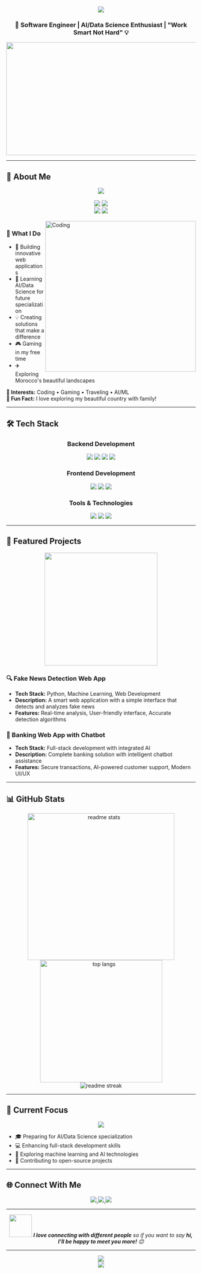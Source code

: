 <h1 align="center">
  <img src="https://readme-typing-svg.herokuapp.com/?font=Righteous&size=35&center=true&vCenter=true&width=500&height=70&duration=4000&lines=Hi+There!+👋;+I'm+Walid+Yassine;" />
</h1>

<h3 align="center">🚀 Software Engineer | AI/Data Science Enthusiast | "Work Smart Not Hard" 💡</h3>

<div align="center">
  <img src="https://media.giphy.com/media/dWesBcTLavkZuG35MI/giphy.gif" width="600" height="300"/>
</div>

---

## 🎯 About Me

<div align="center">
  <img src="https://readme-typing-svg.herokuapp.com/?font=Righteous&size=25&center=true&vCenter=true&width=600&height=50&duration=4000&lines=Software+Engineer+%40+EMSI;AI%2FData+Science+Enthusiast;Work+Smart+Not+Hard!" />
</div>

<br>

<div align="center">
  <img src="https://img.shields.io/badge/🚀%20Current%20Role-Software%20Engineer%20@%20EMSI-blue?style=for-the-badge" />
  <img src="https://img.shields.io/badge/🎓%20Next%20Goal-AI%2FData%20Science%20Specialization-green?style=for-the-badge" />
</div>

<div align="center">
  <img src="https://img.shields.io/badge/🇲🇦%20Location-Morocco-red?style=for-the-badge" />
  <img src="https://img.shields.io/badge/💡%20Motto-Work%20Smart%20Not%20Hard-yellow?style=for-the-badge" />
</div>

<br>

<img align="right" alt="Coding" width="400" src="https://media.giphy.com/media/SWoSkN6DxTszqIKEqv/giphy.gif">

### 🌟 What I Do
- 🔭 Building innovative web applications
- 🌱 Learning AI/Data Science for future specialization
- 💡 Creating solutions that make a difference
- 🎮 Gaming in my free time
- ✈️ Exploring Morocco's beautiful landscapes

**🎯 Interests:** Coding • Gaming • Traveling • AI/ML  
**🌟 Fun Fact:** I love exploring my beautiful country with family!

---

## 🛠️ Tech Stack

<div align="center">

### Backend Development
<img src="https://img.shields.io/badge/Java-ED8B00?style=for-the-badge&logo=openjdk&logoColor=white" />
<img src="https://img.shields.io/badge/Spring_Boot-F2F4F9?style=for-the-badge&logo=spring-boot" />
<img src="https://img.shields.io/badge/Python-3776AB?style=for-the-badge&logo=python&logoColor=white" />
<img src="https://img.shields.io/badge/Django-092E20?style=for-the-badge&logo=django&logoColor=green" />

### Frontend Development
<img src="https://img.shields.io/badge/JavaScript-F7DF1E?style=for-the-badge&logo=javascript&logoColor=black" />
<img src="https://img.shields.io/badge/TypeScript-007ACC?style=for-the-badge&logo=typescript&logoColor=white" />
<img src="https://img.shields.io/badge/React-20232A?style=for-the-badge&logo=react&logoColor=61DAFB" />

### Tools & Technologies
<img src="https://img.shields.io/badge/Git-F05032?style=for-the-badge&logo=git&logoColor=white" />
<img src="https://img.shields.io/badge/GitHub-100000?style=for-the-badge&logo=github&logoColor=white" />
<img src="https://img.shields.io/badge/VS_Code-0078D4?style=for-the-badge&logo=visual%20studio%20code&logoColor=white" />

</div>

---

## 🚀 Featured Projects

<div align="center">
  <img src="https://media.giphy.com/media/26tn33aiTi1jkl6H6/giphy.gif" width="300">
</div>

### 🔍 Fake News Detection Web App
- **Tech Stack:** Python, Machine Learning, Web Development
- **Description:** A smart web application with a simple interface that detects and analyzes fake news
- **Features:** Real-time analysis, User-friendly interface, Accurate detection algorithms

### 🏦 Banking Web App with Chatbot
- **Tech Stack:** Full-stack development with integrated AI
- **Description:** Complete banking solution with intelligent chatbot assistance
- **Features:** Secure transactions, AI-powered customer support, Modern UI/UX

---

## 📊 GitHub Stats

<div align="center">
  <img width="390" src="https://github-readme-stats.vercel.app/api?username=Walid-Ysn&count_private=true&show_icons=true&theme=react&rank_icon=github&border_radius=10" alt="readme stats" />
  <img width="325" src="https://github-readme-stats.vercel.app/api/top-langs/?username=Walid-Ysn&hide=HTML&langs_count=8&layout=compact&theme=react&border_radius=10&size_weight=0.5&count_weight=0.5&exclude_repo=github-readme-stats" alt="top langs" />
</div>

<div align="center">
  <img src="https://github-readme-streak-stats.herokuapp.com/?user=Walid-Ysn&theme=react&border_radius=10" alt="readme streak" />
</div>

---

## 🎯 Current Focus

<div align="center">
  <img src="https://readme-typing-svg.herokuapp.com/?font=Righteous&size=25&center=true&vCenter=true&width=600&height=50&duration=4000&lines=Preparing+for+AI%2FData+Science+Specialization;Building+Amazing+Web+Applications;Learning+New+Technologies+Daily;" />
</div>

- 🎓 Preparing for AI/Data Science specialization
- 💻 Enhancing full-stack development skills
- 🤖 Exploring machine learning and AI technologies
- 🌟 Contributing to open-source projects

---

## 🌐 Connect With Me

<div align="center">
  <a href="https://www.linkedin.com/in/walid-yassine-4a8293226/">
    <img src="https://img.shields.io/badge/LinkedIn-0077B5?style=for-the-badge&logo=linkedin&logoColor=white" />
  </a>
  <a href="https://www.instagram.com/walidysne/">
    <img src="https://img.shields.io/badge/Instagram-E4405F?style=for-the-badge&logo=instagram&logoColor=white" />
  </a>
  <a href="mailto:yassine.walid40@gmail.com">
    <img src="https://img.shields.io/badge/Gmail-D14836?style=for-the-badge&logo=gmail&logoColor=white" />
  </a>
</div>

---

<div align="center">
  <img src="https://media.giphy.com/media/LnQjpWaON8nhr21vNW/giphy.gif" width="60"> 
  <em><b>I love connecting with different people</b> so if you want to say <b>hi, I'll be happy to meet you more!</b> 😊</em>
</div>

---

<div align="center">
  <img src="https://readme-typing-svg.herokuapp.com/?font=Righteous&size=25&center=true&vCenter=true&width=500&height=50&duration=4000&lines=Thanks+for+visiting!+✨;Let's+build+something+amazing!+🚀;" />
</div>

<div align="center">
  <img src="https://capsule-render.vercel.app/api?type=waving&color=gradient&height=100&section=footer"/>
</div>
